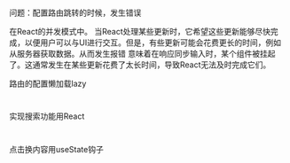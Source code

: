 # 
问题：配置路由跳转的时候，发生错误

在React的并发模式中。
当React处理某些更新时，它希望这些更新能够尽快完成，以便用户可以与UI进行交互。但是，有些更新可能会花费更长的时间，例如从服务器获取数据。从而发生报错
意味着在响应同步输入时，某个组件被挂起了。这通常发生在某些更新花费了太长时间，导致React无法及时完成它们。

路由的配置懒加载lazy

# 
实现搜索功能用React

#
点击换内容用useState钩子

#



